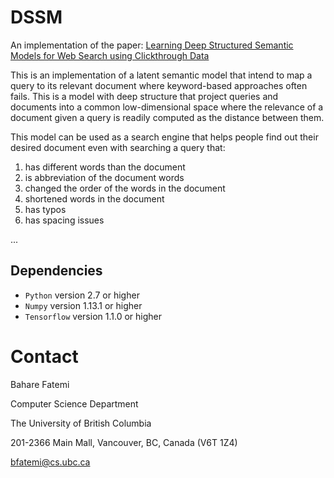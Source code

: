 # DSSM
An implementation of the paper: [Learning Deep Structured Semantic Models for Web Search using Clickthrough Data](https://dl.acm.org/citation.cfm?id=2505665)


This is an implementation of a latent semantic model that intend to map a query to its relevant document where keyword-based approaches often fails. This is a model with deep structure that project queries and documents into a common low-dimensional space where the relevance of a document given a query is readily computed as the distance between them.

This model can be used as a search engine that helps people find out their desired document even with searching a query that:
1. has different words than the document
2. is abbreviation of the document words
3. changed the order of the words in the document
4. shortened words in the document
5. has typos
6. has spacing issues

...

## Dependencies

* `Python` version 2.7 or higher
* `Numpy` version 1.13.1 or higher
* `Tensorflow` version 1.1.0 or higher

Contact
=======

Bahare Fatemi

Computer Science Department

The University of British Columbia

201-2366 Main Mall, Vancouver, BC, Canada (V6T 1Z4)  

<bfatemi@cs.ubc.ca>

